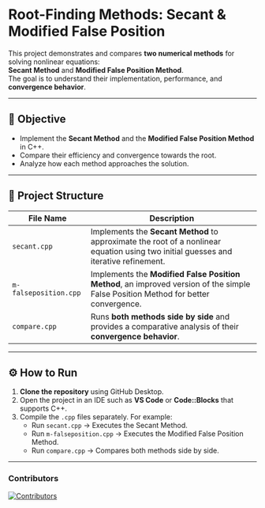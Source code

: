 # Root-Finding Methods: Secant & Modified False Position

This project demonstrates and compares **two numerical methods** for solving nonlinear equations:  
**Secant Method** and **Modified False Position Method**.  
The goal is to understand their implementation, performance, and **convergence behavior**.

---

## 🎯 Objective
- Implement the **Secant Method** and the **Modified False Position Method** in C++.  
- Compare their efficiency and convergence towards the root.  
- Analyze how each method approaches the solution.

---

## 📂 Project Structure

| File Name                 | Description |
|----------------------------|-------------|
| `secant.cpp`              | Implements the **Secant Method** to approximate the root of a nonlinear equation using two initial guesses and iterative refinement. |
| `m-falseposition.cpp`     | Implements the **Modified False Position Method**, an improved version of the simple False Position Method for better convergence. |
| `compare.cpp`             | Runs **both methods side by side** and provides a comparative analysis of their **convergence behavior**. |

---

## ⚙️ How to Run

1. **Clone the repository** using GitHub Desktop.  
2. Open the project in an IDE such as **VS Code** or **Code::Blocks** that supports C++.  
3. Compile the `.cpp` files separately. For example:  
   - Run `secant.cpp` → Executes the Secant Method.  
   - Run `m-falseposition.cpp` → Executes the Modified False Position Method.  
   - Run `compare.cpp` → Compares both methods side by side.

---


### Contributors
[![Contributors](https://contrib.rocks/image?repo=ASHFIQUL005/Team-Alpha_Numerical_Assignment)](https://github.com/ASHFIQUL005/Team-Alpha_Numerical_Assignment/graphs/contributors)
